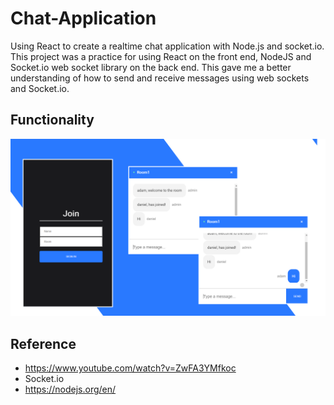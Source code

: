 # Chat-Application
Using React to create a realtime chat application with Node.js and socket.io. This project was a practice for using React on the front end, NodeJS and Socket.io web socket library on the back end. This gave me a better understanding of how to send and receive messages using web sockets and Socket.io. 

## Functionality
![Demo](demo/realtime-chat.png)

## Reference
* https://www.youtube.com/watch?v=ZwFA3YMfkoc
* Socket.io
* https://nodejs.org/en/

